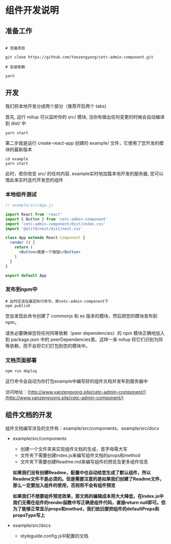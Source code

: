 # 组件开发说明

## 准备工作

```shell

# 克隆项目

git clone https://github.com/Yanzengyong/cetc-admin-component.git

# 安装依赖

yarn

```

## 开发

我们将本地开发分成两个部分（推荐开启两个 tabs)

首先, 运行 rollup 可以监听你的 src/ 模块, 当你有做出任何变更的时候会自动编译到 dist/ 中

```shell
yarn start
```

第二步就是运行 create-react-app 创建的 example/ 文件，它使用了您开发的模块的最新版本

```shell
cd example
yarn start
```
此时，若你改变 src/ 的任何内容, example实时地加载本地开发的服务器, 您可以借此来实时迭代开发您的组件

### 本地组件测试

```jsx
// example/src/App.js

import React from 'react'
import { Button } from 'cetc-admin-component'
import 'cetc-admin-component/dist/index.css'
import '@alifd/next/dist/next.css'

class App extends React.Component {
  render () {
  	return (
      <Button>我是一个按钮</Button>
  	)
  }
}

export default App
```

### 发布到npm中

```shell
# 此时应该在最层执行命令，即cetc-admin-component下
npm publish
```
您会发现此命令创建了 commonjs 和 es 版本的模块，然后把您的模块发布到 npm。

请务必要确保您将任何同等依赖（peer dependencies）的 npm 模块正确地加入到 package.json 中的 peerDependencies里。这样一来 rollup 将它们识别为同等依赖，而不会将它们打包到您的模块中。

### 文档页面部署

```shell
npm run deploy
```
这行命令会自动为你打包example中编写好的组件文档并发布到服务器中

访问地址：[http://www.yanzengyong.site/cetc-admin-component/](http://www.yanzengyong.site/cetc-admin-component/)

## 组件文档的开发

组件文档编写涉及的文件有：example/src/components、example/src/docs

* example/src/components
  * 创建一个文件夹来实现组件文档的生成，首字母需大写
  * 文件夹下需要创建index.js来编写组件文档的props和method
  * 文件夹下需要创建Readme.md来编写组件的预览及更多组件信息

  **如果我们没有创建Readme，配置中也自动给您生成了默认组件，所以Readme文件不是必须的。但是需要注意的是如果我们创建了Readme文件，那么一定要加入组件的使用，否则将不会有组件预览**

  **如果我们不想要组件预览效果，那文档的编辑成本将大大降低，在index.js中我们无需在组件的render函数中写正确是组件代码，直接return null即可。但为了能够正常显示props和method，我们依旧要把组件的defaultProps和propsType写上**

* example/src/docs
  * styleguide.config.js中配置的文档
